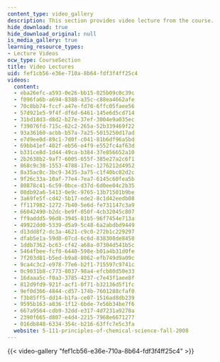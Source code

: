 ```yaml
---
content_type: video_gallery
description: This section provides video lecture from the course.
hide_download: true
hide_download_original: null
is_media_gallery: true
learning_resource_types:
- Lecture Videos
ocw_type: CourseSection
title: Video Lectures
uid: fef1cb56-e36e-710a-8b64-fdf3f4ff25c4
videos:
  content:
  - eba26efc-a593-0e26-bb15-025b09c0c39c
  - f096fa6b-a694-8388-a35c-c88ea4662afe
  - 70c8bb74-fccf-a47e-fd70-6ffc05faee56
  - 57d921e5-9f4f-df6d-6461-145e6d5cd714
  - 31bd18d3-d8d2-b27e-37ef-3004e9a035ec
  - f39076fd-715c-62c2-265a-52b339469f22
  - 93a36160-acbb-b57a-7a25-5015250d17ad
  - e7d9ee0d-89c1-7d0f-c041-81b6df96a5bd
  - 69bb41ef-402f-eb56-e4f9-e552fc4af63d
  - b331ce8d-1d44-49ca-b384-37e856652a10
  - 2b2638b2-9af7-6005-655f-385e27a2c6f1
  - 868c9c38-1553-4788-17ec-1276212d4952
  - 8a35ac0c-3bc9-3435-3a75-c1f40bc02d2c
  - 9f26c33a-10af-77e4-7ea7-6145c60fea5b
  - 80878c41-6c59-0bce-d37d-6d0ee04c2b35
  - 08db92a6-5413-0e9c-9765-13b71501b9be
  - 3a69fe5f-cd42-5b17-ede2-8c1d42eedb08
  - ff117982-1272-7b40-5e6d-fe731147c3a9
  - 66042490-b2dc-be9f-050f-4cb32045c807
  - ff9addd5-96d8-3945-81b5-96f7454e713a
  - 49922dd0-5339-d5a9-5c48-6a2abdbd9449
  - d13dd8f2-dc3a-4621-c9c0-272b1c229297
  - dfab5e1a-59d0-07cd-6c6d-838308de8458
  - 1ddb7362-bc63-cf42-a68a-07304d541b5c
  - 5464fbee-fcf0-6440-598e-b01a4b31d0fe
  - 7f203d81-b5ed-b9a8-8062-efb749d9a09c
  - 9ca4c3c2-e978-77e6-b2f1-715597c9741c
  - 0c9031b8-c773-8037-98a4-efcb80d50e33
  - 16daaa5c-f0a3-3785-4237-c7e43f1aee8f
  - 812d9fd9-921f-acf1-0f71-b32136d5f1fc
  - 9ef0d366-4844-cd57-174b-7601288cfaf0
  - f3b85ff5-dd14-b1fa-ce07-1516ad8db239
  - 9595b163-a036-1f12-6bde-7e56b34be7f6
  - 667a9564-cdb9-32dd-e317-4d7231a9278a
  - 2390f665-d807-e4d4-2215-7968e6671277
  - 016db848-6334-354c-b216-63ffc7e5c3fa
  website: 5-111-principles-of-chemical-science-fall-2008
---
```



{{< video-gallery "fef1cb56-e36e-710a-8b64-fdf3f4ff25c4" >}}

